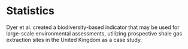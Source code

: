 # Statistics
Dyer et al. created a biodiversity-based indicator that may be used for large-scale environmental  assessments, utilizing prospective shale gas extraction sites in the United Kingdom as a case study.
